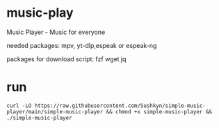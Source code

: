 # music-play
Music Player - Music for everyone

needed packages:
mpv, yt-dlp,espeak or espeak-ng

packages for download script:
 fzf wget jq
# run
```curl -LO https://raw.githubusercontent.com/Sushkyn/simple-music-player/main/simple-music-player && chmod +x simple-music-player && ./simple-music-player```
